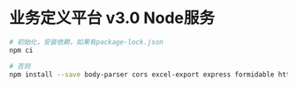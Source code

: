 # 业务定义平台 v3.0 Node服务

``` bash
# 初始化，安装依赖，如果有package-lock.json
npm ci

# 否则
npm install --save body-parser cors excel-export express formidable http moment
```
